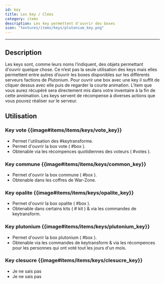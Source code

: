 ```yaml
---
id: key
title: Les key / Clées
category: items
description: Les key permettent d'ouvrir des boxes
icon: "textures/items/keys/plutonium_key.png"
---
```

___
## Description

Les keys sont, comme leurs noms l’indiquent, des objets permettant d'ouvrir quelque chose. 
Ce n’est pas la seule utilisation des keys mais elles permettent entre autres d’ouvrir les boxes disponibles sur les différents serveurs factions de Plutonium. 
Pour ouvrir une box avec une key il suffit de cliquer dessus avec elle puis de regarder la courte animation. L'item que vous aurez récupéré sera directement mis dans votre inventaire à la fin de cette annimation. 
Les keys servent de récompense à diverses actions que vous pouvez réaliser sur le serveur.

## Utilisation 

### Key vote {{image#items/items/keys/vote_key}}

- Permet l'utilisation des #keytransforme.
- Permet d'ouvrir la box vote ( #box ). 
- Obtenable via les récompences quotidiennes des voteurs ( #votes ).    

### Key commune {{image#items/items/keys/common_key}}

- Permet d'ouvrir la box commune ( #box ).
- Obtenable dans les coffres de War-Zone. 

### Key opalite {{image#items/items/keys/opalite_key}}

- Permet d'ouvrir la box opalite ( #box ).
- Obtenable dans certains kits ( # kit ) & via les commandes de keytransform.  

### Key plutonium {{image#items/items/keys/plutonium_key}}

- Permet d'ouvrir la box plutonium ( #box ).
- Obtenable via les commandes de keytransform & via les récompences pour les personnes qui ont voté tout les jours d'un mois.

### Key clesucre {{image#items/items/keys/clesucre_key}} 

- Je ne sais pas 
- Je ne sais pas 
